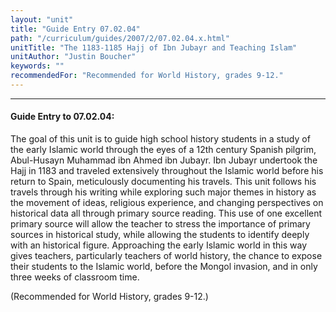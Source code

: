 ```yaml
---
layout: "unit"
title: "Guide Entry 07.02.04"
path: "/curriculum/guides/2007/2/07.02.04.x.html"
unitTitle: "The 1183-1185 Hajj of Ibn Jubayr and Teaching Islam"
unitAuthor: "Justin Boucher"
keywords: ""
recommendedFor: "Recommended for World History, grades 9-12."
---
```

<body>
<hr/>
 <h4>
  Guide Entry to 07.02.04:
 </h4>
 <p>
  The goal of this unit is to guide high school history students in a study of the early Islamic world through the eyes of a 12th century Spanish pilgrim, Abul-Husayn Muhammad ibn Ahmed ibn Jubayr. Ibn Jubayr undertook the Hajj in 1183 and traveled extensively throughout the Islamic world before his return to Spain, meticulously documenting his travels. This unit follows his travels through his writing while exploring such major themes in history as the movement of ideas, religious experience, and changing perspectives on historical data all through primary source reading. This use of one excellent primary source will allow the teacher to stress the importance of primary sources in historical study, while allowing the students to identify deeply with an historical figure. Approaching the early Islamic world in this way gives teachers, particularly teachers of world history, the chance to expose their students to the Islamic world, before the Mongol invasion, and in only three weeks of classroom time.
 </p>
<p>
  (Recommended for World History, grades 9-12.)
 </p>

</body>
